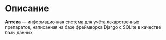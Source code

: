 # Описание

__Аптека__ — информационная система для учёта лекарственных препаратов, написанная на базе фреймворка Django с SQLite в качестве базы данных